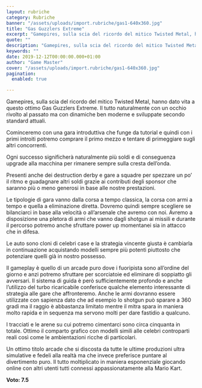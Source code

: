 ```yaml
---
layout: rubriche
category: Rubriche
banner: "/assets/uploads/import.rubriche/gas1-640x360.jpg"
title: "Gas Guzzlers Extreme"
excerpt: "Gamepires, sulla scia del ricordo del mitico Twisted Metal, hanno dato vita a questo ottimo Gas Guzzlers Extreme. Il tutto naturalmente con un occhio rivolto al passato ma con dinamiche ben moderne e sviluppate secondo standard attuali. Cominceremo con una gara introduttiva che funge da tutorial e quindi con i primi introiti potremo comprare il [&hellip"
quote: ""
description: "Gamepires, sulla scia del ricordo del mitico Twisted Metal, hanno dato vita a questo ottimo Gas Guzzlers Extreme. Il tutto naturalmente con un occhio rivolto al passato ma con dinamiche ben moderne e sviluppate secondo standard attuali. Cominceremo con una gara introduttiva che funge da tutorial e quindi con i primi introiti potremo comprare il [&hellip"
keywords: ""
date: 2019-12-12T00:00:00.000+01:00
author: "Game Master"
cover: "/assets/uploads/import.rubriche/gas1-640x360.jpg"
pagination:
  enabled: true

---
```


Gamepires, sulla scia del ricordo del mitico Twisted Metal, hanno dato vita a questo ottimo Gas Guzzlers Extreme. Il tutto naturalmente con un occhio rivolto al passato ma con dinamiche ben moderne e sviluppate secondo standard attuali.

Cominceremo con una gara introduttiva che funge da tutorial e quindi con i primi introiti potremo comprare il primo mezzo e tentare di primeggiare sugli altri concorrenti.

Ogni successo significherà naturalmente più soldi e di conseguenza upgrade alla macchina per rimanere sempre sulla cresta dell’onda.

Presenti anche dei destruction derby e gare a squadre per spezzare un po’ il ritmo e guadagnare altri soldi grazie ai contributi degli sponsor che saranno più o meno generosi in base alle nostre prestazioni.

Le tipologie di gara vanno dalla corsa a tempo classica, la corsa con armi a tempo e quella a eliminazione diretta. Dovremo quindi sempre scegliere se bilanciarci in base alla velocità o all’arsenale che avremo con noi. Avremo a disposizione una pletora di armi che vanno dagli shotgun ai missili e durante il percorso potremo anche sfruttare power up momentanei sia in attacco che in difesa.

Le auto sono cloni di celebri case e la strategia vincente giusta è cambiarla in continuazione acquistando modelli sempre più potenti piuttosto che potenziare quelli già in nostro possesso.

Il gameplay è quello di un arcade puro dove i fuoripista sono all’ordine del giorno e anzi potremo sfruttare per scorciatoie ed eliminare di soppiatto gli avversari. Il sistema di guida è però sufficientemente profondo e anche l’utilizzo del turbo ricaricabile conferisce qualche elemento interessante di strategia alle gare che affronteremo. Anche le armi dovranno essere utilizzate con sapienza dato che ad esempio lo shotgun può sparare a 360 gradi ma il raggio è abbastanza limitato mentre il mitra spara in maniera molto rapida e in sequenza ma servono molti per dare fastidio a qualcuno.

I tracciati e le arene su cui potremo cimentarci sono circa cinquanta in totale. Ottimo il comparto grafico con modelli simili alle celebri controparti reali così come le ambientazioni ricche di particolari.

Un ottimo titolo arcade che si discosta da tutte le ultime produzioni ultra simulative e fedeli alla realtà ma che invece preferisce puntare al divertimento puro. Il tutto moltiplicato in maniera esponenziale giocando online con altri utenti tutti connessi appassionatamente alla Mario Kart.

**Voto: 7.5**